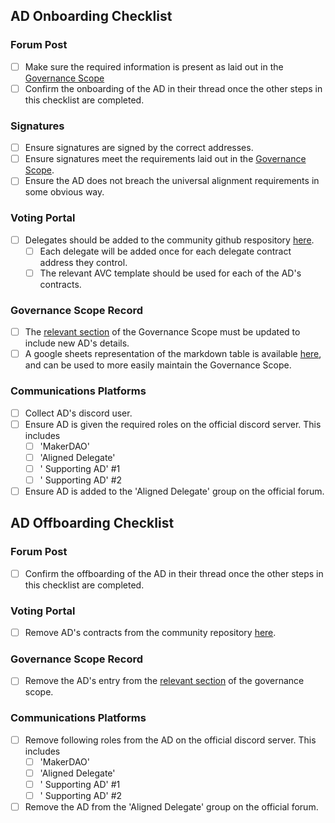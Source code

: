 
## AD Onboarding Checklist

### Forum Post
- [ ] Make sure the required information is present as laid out in the [Governance Scope](https://mips.makerdao.com/mips/details/MIP113#6-2-1-5)
- [ ] Confirm the onboarding of the AD in their thread once the other steps in this checklist are completed. 

### Signatures
- [ ] Ensure signatures are signed by the correct addresses.
- [ ] Ensure signatures meet the requirements laid out in the [Governance Scope](https://mips.makerdao.com/mips/details/MIP113#6-2-1-4).
- [ ] Ensure the AD does not breach the universal alignment requirements in some obvious way. 

### Voting Portal
- [ ] Delegates should be added to the community github respository [here](https://github.com/makerdao/community/tree/master/governance/delegates).
	- [ ] Each delegate will be added once for each delegate contract address they control.
	- [ ] The relevant AVC template should be used for each of the AD's contracts.

### Governance Scope Record
- [ ] The [relevant section](https://mips.makerdao.com/mips/details/MIP113#6-aligned-delegates-ads-) of the Governance Scope must be updated to include new AD's details.
- [ ] A google sheets representation of the markdown table is available [here](https://docs.google.com/spreadsheets/d/1QotVe_r49rzVOzVFHzlClK33ooJOgoKIHEQsXpgtdoo/edit#gid=61028070), and can be used to more easily maintain the Governance Scope.

### Communications Platforms
- [ ] Collect AD's discord user.
- [ ] Ensure AD is given the required roles on the official discord server. This includes
	- [ ] 'MakerDAO'
	- [ ] 'Aligned Delegate'
	- [ ] '<AVC> Supporting AD' #1
	- [ ] '<AVC> Supporting AD' #2
- [ ] Ensure AD is added to the 'Aligned Delegate' group on the official forum.

## AD Offboarding Checklist

### Forum Post
- [ ] Confirm the offboarding of the AD in their thread once the other steps in this checklist are completed. 

### Voting Portal
- [ ] Remove AD's contracts from the community repository [here](https://github.com/makerdao/community/tree/master/governance/delegates). 

### Governance Scope Record
- [ ] Remove the AD's entry from the [relevant section](https://mips.makerdao.com/mips/details/MIP113#6-aligned-delegates-ads-) of the governance scope. 

### Communications Platforms
- [ ] Remove following roles from the AD on the official discord server. This includes
	- [ ] 'MakerDAO'
	- [ ] 'Aligned Delegate'
	- [ ] '<AVC> Supporting AD' #1
	- [ ] '<AVC> Supporting AD' #2
- [ ] Remove the AD from the 'Aligned Delegate' group on the official forum.